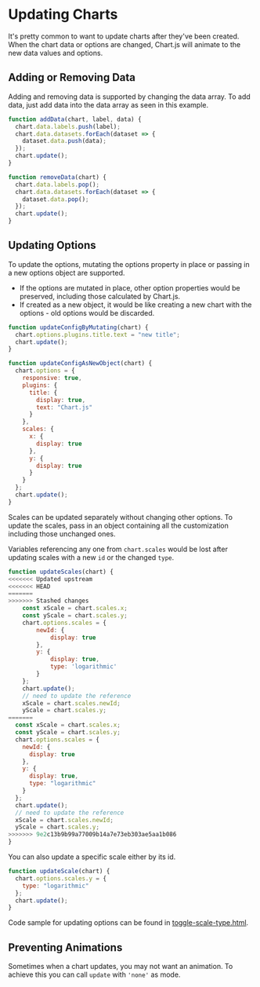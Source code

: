 # Updating Charts

It's pretty common to want to update charts after they've been created. When the chart data or options are changed, Chart.js will animate to the new data values and options.

## Adding or Removing Data

Adding and removing data is supported by changing the data array. To add data, just add data into the data array as seen in this example.

```javascript
function addData(chart, label, data) {
  chart.data.labels.push(label);
  chart.data.datasets.forEach(dataset => {
    dataset.data.push(data);
  });
  chart.update();
}

function removeData(chart) {
  chart.data.labels.pop();
  chart.data.datasets.forEach(dataset => {
    dataset.data.pop();
  });
  chart.update();
}
```

## Updating Options

To update the options, mutating the options property in place or passing in a new options object are supported.

- If the options are mutated in place, other option properties would be preserved, including those calculated by Chart.js.
- If created as a new object, it would be like creating a new chart with the options - old options would be discarded.

```javascript
function updateConfigByMutating(chart) {
  chart.options.plugins.title.text = "new title";
  chart.update();
}

function updateConfigAsNewObject(chart) {
  chart.options = {
    responsive: true,
    plugins: {
      title: {
        display: true,
        text: "Chart.js"
      }
    },
    scales: {
      x: {
        display: true
      },
      y: {
        display: true
      }
    }
  };
  chart.update();
}
```

Scales can be updated separately without changing other options.
To update the scales, pass in an object containing all the customization including those unchanged ones.

Variables referencing any one from `chart.scales` would be lost after updating scales with a new `id` or the changed `type`.

```javascript
function updateScales(chart) {
<<<<<<< Updated upstream
<<<<<<< HEAD
=======
>>>>>>> Stashed changes
    const xScale = chart.scales.x;
    const yScale = chart.scales.y;
    chart.options.scales = {
        newId: {
            display: true
        },
        y: {
            display: true,
            type: 'logarithmic'
        }
    };
    chart.update();
    // need to update the reference
    xScale = chart.scales.newId;
    yScale = chart.scales.y;
=======
  const xScale = chart.scales.x;
  const yScale = chart.scales.y;
  chart.options.scales = {
    newId: {
      display: true
    },
    y: {
      display: true,
      type: "logarithmic"
    }
  };
  chart.update();
  // need to update the reference
  xScale = chart.scales.newId;
  yScale = chart.scales.y;
>>>>>>> 9e2c13b9b99a77009b14a7e73eb303ae5aa1b086
}
```

You can also update a specific scale either by its id.

```javascript
function updateScale(chart) {
  chart.options.scales.y = {
    type: "logarithmic"
  };
  chart.update();
}
```

Code sample for updating options can be found in [toggle-scale-type.html](https://www.chartjs.org/samples/latest/scales/toggle-scale-type.html).

## Preventing Animations

Sometimes when a chart updates, you may not want an animation. To achieve this you can call `update` with `'none'` as mode.
